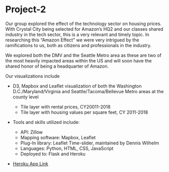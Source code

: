# Project-2
Our group explored the effect of the technology sector on housing prices. With Crystal City being selected for Amazon’s HQ2 and our classes shared industry in the tech sector, this is a very relevant and timely topic. In researching this “Amazon Effect” we were very intrigued by the ramifications to us, both as citizens and professionals in the industry. 

We explored both the DMV and the Seattle Metro area as these are two of the most heavily impacted areas within the US and will soon have the shared honor of being a headquarter of Amazon.

Our visualizations include
 * D3, Mapbox and Leaflet visualization of both the Washington D.C./Maryland/Virginia and Seattle/Tacoma/Bellevue Metro areas at the county level
    * Tile layer with rental prices, CY20011-2018
    * Tile layer with housing values per square feet, CY 2011-2018
    
* Tools and skills utilized include:
  * API: Zillow
  * Mapping software:  Mapbox, Leaflet
  * Plug-In library: Leaflet Time-slider, maintained by Dennis Wilhelm
  * Languages: Python, HTML, CSS, JavaScript 
  * Deployed to: Flask and Heroku

* [Heroku App Link](https://realestates-hitechcities.herokuapp.com/)



 
